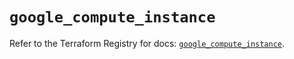 # `google_compute_instance`

Refer to the Terraform Registry for docs: [`google_compute_instance`](https://registry.terraform.io/providers/hashicorp/google-beta/5.39.1/docs/resources/google_compute_instance).
